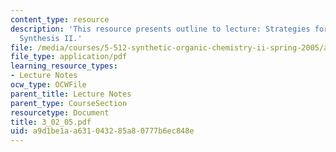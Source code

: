 ```yaml
---
content_type: resource
description: 'This resource presents outline to lecture: Strategies for Stereocontrolled
  Synthesis II.'
file: /media/courses/5-512-synthetic-organic-chemistry-ii-spring-2005/a9d1be1aa631043285a80777b6ec848e_3_02_05.pdf
file_type: application/pdf
learning_resource_types:
- Lecture Notes
ocw_type: OCWFile
parent_title: Lecture Notes
parent_type: CourseSection
resourcetype: Document
title: 3_02_05.pdf
uid: a9d1be1a-a631-0432-85a8-0777b6ec848e
---
```

